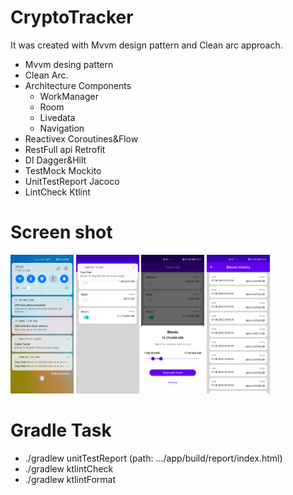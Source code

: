 # CryptoTracker

It was created with Mvvm design pattern and Clean arc approach.


- Mvvm desing pattern
- Clean Arc.
- Architecture Components
  * WorkManager
  * Room
  * Livedata
  * Navigation
- Reactivex Coroutines&Flow
- RestFull api Retrofit
- DI Dagger&Hilt
- TestMock Mockito
- UnitTestReport Jacoco
- LintCheck Ktlint 
 
# Screen shot
<img src="https://github.com/seyfullahpolat/CryptoTracker/blob/3435da539ac10908ec69abc7febbafd551bb0283/ss/Screenshot_20220607_232434.png" width=20% height=20%/>  <img src="https://github.com/seyfullahpolat/CryptoTracker/blob/3435da539ac10908ec69abc7febbafd551bb0283/ss/Screenshot_20220607_232509.png" width=20% height=20%/> <img src="https://github.com/seyfullahpolat/CryptoTracker/blob/3435da539ac10908ec69abc7febbafd551bb0283/ss/Screenshot_20220607_232534.png" width=20% height=20%/> <img src="https://github.com/seyfullahpolat/CryptoTracker/blob/3435da539ac10908ec69abc7febbafd551bb0283/ss/Screenshot_20220607_232647.png" width=20% height=20%/>
 
# Gradle Task
* ./gradlew unitTestReport (path: .../app/build/report/index.html)
* ./gradlew ktlintCheck
* ./gradlew ktlintFormat
